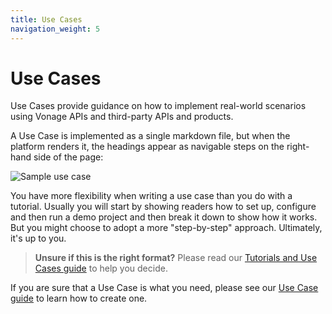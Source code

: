 ```yaml
---
title: Use Cases
navigation_weight: 5
---
```


# Use Cases

Use Cases provide guidance on how to implement real-world scenarios using Vonage APIs and third-party APIs and products.

A Use Case is implemented as a single markdown file, but when the platform renders it, the headings appear as navigable steps on the right-hand side of the page:

![Sample use case](/assets/images/contributing/uc-example.png)

You have more flexibility when writing a use case than you do with a tutorial. Usually you will start by showing readers how to set up, configure and then run a demo project and then break it down to show how it works. But you might choose to adopt a more "step-by-step" approach. Ultimately, it's up to you.

> **Unsure if this is the right format?** Please read our [Tutorials and Use Cases guide](/contribute/guides/tutorials-and-use-cases) to help you decide.

If you are sure that a Use Case is what you need, please see our [Use Case guide](/contribute/tutorials-and-use-cases/use-cases) to learn how to create one.
